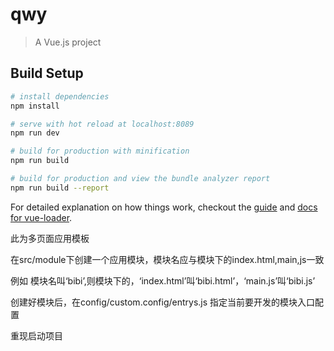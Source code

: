 # qwy

> A Vue.js project

## Build Setup

``` bash
# install dependencies
npm install

# serve with hot reload at localhost:8089
npm run dev

# build for production with minification
npm run build

# build for production and view the bundle analyzer report
npm run build --report
```

For detailed explanation on how things work, checkout the [guide](http://vuejs-templates.github.io/webpack/) and [docs for vue-loader](http://vuejs.github.io/vue-loader).


此为多页面应用模板

在src/module下创建一个应用模块，模块名应与模块下的index.html,main,js一致

例如 模块名叫‘bibi’,则模块下的，‘index.html’叫‘bibi.html’，‘main.js’叫‘bibi.js’

创建好模块后，在config/custom.config/entrys.js 指定当前要开发的模块入口配置

重现启动项目